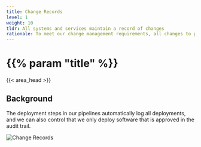 ```yaml
---
title: Change Records
level: 1
weight: 10
tldr: All systems and services maintain a record of changes
rationale: To meet our change management requirements, all changes to production systems are logged
---
```


# {{% param "title" %}}
{{< area_head >}}

## Background

The deployment steps in our pipelines automatically log all deployments, and we can also control that we only deploy software that is approved in the audit trail.

![Change Records](/images/change-records.png)